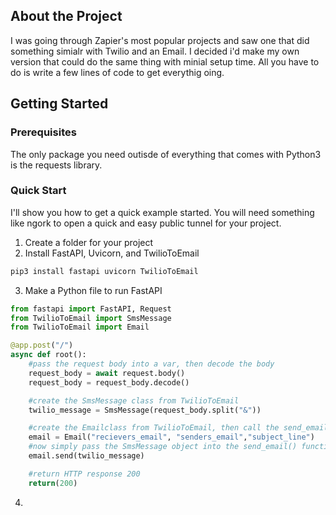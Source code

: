 
## About the Project
I was going through Zapier's most popular projects and saw one that did something simialr with Twilio and an Email. I decided i'd make my own version that could do the same thing with minial setup time. All you have to do is write a few lines of code to get everythig oing.

<!-- GETTING STARTED -->
## Getting Started

### Prerequisites

The only package you need outisde of everything that comes with Python3 is the requests library.

### Quick Start
I'll show you how to get a quick example started. You will need something like ngork to open a quick and easy public tunnel for your project.
1. Create a folder for your project
2. Install FastAPI, Uvicorn, and TwilioToEmail
```sh
pip3 install fastapi uvicorn TwilioToEmail
```

3. Make a Python file to run FastAPI
```python
from fastapi import FastAPI, Request
from TwilioToEmail import SmsMessage
from TwilioToEmail import Email

@app.post("/")
async def root():
    #pass the request body into a var, then decode the body
    request_body = await request.body()
    request_body = request_body.decode()

    #create the SmsMessage class from TwilioToEmail
    twilio_message = SmsMessage(request_body.split("&"))

    #create the Emailclass from TwilioToEmail, then call the send_email() function
    email = Email("recievers_email", "senders_email","subject_line")
    #now simply pass the SmsMessage object into the send_email() function
    email.send(twilio_message)

    #return HTTP response 200
    return(200)
```

4. 


<!-- ROADMAP -->
<!-- ## Roadmap
